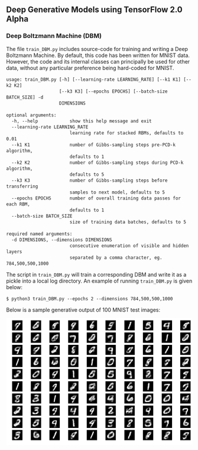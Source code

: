 ## Deep Generative Models using TensorFlow 2.0 Alpha

### Deep Boltzmann Machine (DBM)

The file `train_DBM.py` includes source-code for training and writing a Deep Boltzmann Machine. By default, this code has been written for MNIST data. However, the code and its internal classes can principally be used for other data, without any particular preference being hard-coded for MNIST.

```
usage: train_DBM.py [-h] [--learning-rate LEARNING_RATE] [--k1 K1] [--k2 K2]
                    [--k3 K3] [--epochs EPOCHS] [--batch-size BATCH_SIZE] -d
                    DIMENSIONS

optional arguments:
  -h, --help            show this help message and exit
  --learning-rate LEARNING_RATE
                        learning rate for stacked RBMs, defaults to 0.01
  --k1 K1               number of Gibbs-sampling steps pre-PCD-k algorithm,
                        defaults to 1
  --k2 K2               number of Gibbs-sampling steps during PCD-k algorithm,
                        defaults to 5
  --k3 K3               number of Gibbs-sampling steps before transferring
                        samples to next model, defaults to 5
  --epochs EPOCHS       number of overall training data passes for each RBM,
                        defaults to 1
  --batch-size BATCH_SIZE
                        size of training data batches, defaults to 5

required named arguments:
  -d DIMENSIONS, --dimensions DIMENSIONS
                        consecutive enumeration of visible and hidden layers
                        separated by a comma character, eg. 784,500,500,1000
```

The script in `train_DBM.py` will train a corresponding DBM and write it as a pickle into a local log directory. An example of running `train_DBM.py` is given below:

```shell
$ python3 train_DBM.py --epochs 2 --dimensions 784,500,500,1000
```

Below is a sample generative output of 100 MNIST test images:

<img src="/img/sample.png" width="800">
